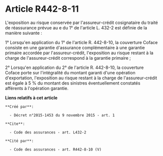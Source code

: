 # Article R442-8-11

L'exposition au risque conservée par l'assureur-crédit cosignataire du traité de réassurance prévue au e du 1° de l'article
L. 432-2 est définie de la manière suivante : 

1° Lorsqu'en application du 1° de l'article R. 442-8-10, la couverture Coface consiste en une garantie d'assurance
complémentaire à une garantie primaire accordée par l'assureur-crédit, l'exposition au risque restant à la charge de
l'assureur-crédit correspond à la garantie primaire ; 

2° Lorsqu'en application du 2° de l'article R. 442-8-10, la couverture Coface porte sur l'intégralité du montant garanti
d'une opération d'exportation, l'exposition au risque restant à la charge de l'assureur-crédit est égale à 5 % du montant des
sinistres éventuellement constatés afférents à l'opération garantie.

**Liens relatifs à cet article**

	**Créé par**:

	  - Décret n°2015-1453 du 9 novembre 2015 - art. 1

	**Cite**:

	  - Code des assurances - art. L432-2

	**Cité par**:

	  - Code des assurances - art. R442-8-10 (V)

